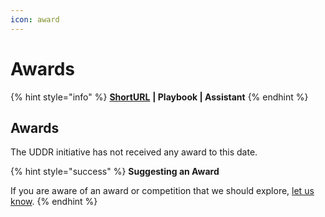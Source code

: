 ```yaml
---
icon: award
---
```


# Awards

{% hint style="info" %}
[**ShortURL**](https://tiof.click/UDDRAwards) **| Playbook | Assistant**
{% endhint %}

## Awards

The UDDR initiative has not received any award to this date.

{% hint style="success" %}
**Suggesting an Award**

If you are aware of an award or competition that we should explore, [let us know](https://tiof.click/UDDRAwardsSuggest).
{% endhint %}
